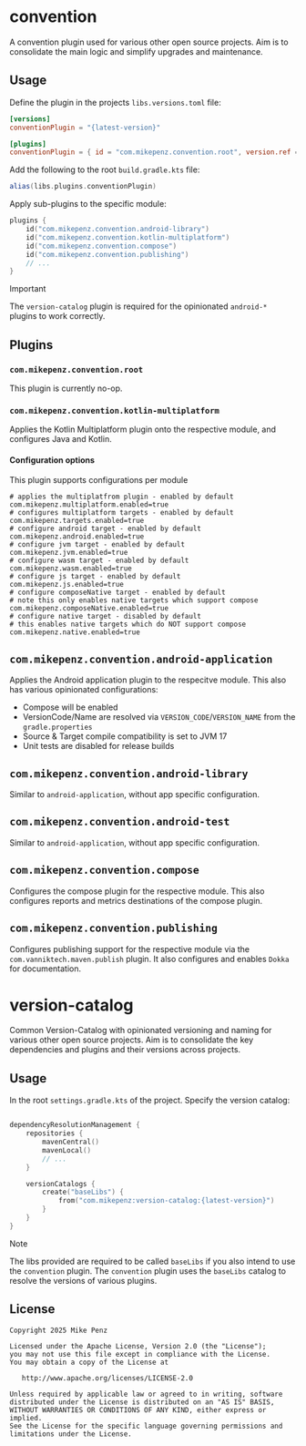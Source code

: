 # convention

A convention plugin used for various other open source projects.
Aim is to consolidate the main logic and simplify upgrades and maintenance.

## Usage

Define the plugin in the projects `libs.versions.toml` file:

```toml
[versions]
conventionPlugin = "{latest-version}"

[plugins]
conventionPlugin = { id = "com.mikepenz.convention.root", version.ref = "conventionPlugin" }
```

Add the following to the root `build.gradle.kts` file:

```groovy
alias(libs.plugins.conventionPlugin)
```

Apply sub-plugins to the specific module:

```kts
plugins {
    id("com.mikepenz.convention.android-library")
    id("com.mikepenz.convention.kotlin-multiplatform")
    id("com.mikepenz.convention.compose")
    id("com.mikepenz.convention.publishing")
    // ...
}
```

> [!IMPORTANT]  
> The `version-catalog` plugin is required for the opinionated `android-*` plugins to work correctly.

## Plugins

### `com.mikepenz.convention.root`

This plugin is currently no-op.

### `com.mikepenz.convention.kotlin-multiplatform`

Applies the Kotlin Multiplatform plugin onto the respective module, and configures Java and Kotlin.

#### Configuration options

This plugin supports configurations per module

```properties
# applies the multiplatfrom plugin - enabled by default
com.mikepenz.multiplatform.enabled=true
# configures multiplatform targets - enabled by default
com.mikepenz.targets.enabled=true
# configure android target - enabled by default
com.mikepenz.android.enabled=true
# configure jvm target - enabled by default
com.mikepenz.jvm.enabled=true
# configure wasm target - enabled by default
com.mikepenz.wasm.enabled=true
# configure js target - enabled by default
com.mikepenz.js.enabled=true
# configure composeNative target - enabled by default
# note this only enables native targets which support compose
com.mikepenz.composeNative.enabled=true
# configure native target - disabled by default
# this enables native targets which do NOT support compose
com.mikepenz.native.enabled=true
```

## `com.mikepenz.convention.android-application`

Applies the Android application plugin to the respecitve module.
This also has various opinionated configurations:

- Compose will be enabled
- VersionCode/Name are resolved via `VERSION_CODE`/`VERSION_NAME` from the `gradle.properties`
- Source & Target compile compatibility is set to JVM 17
- Unit tests are disabled for release builds

## `com.mikepenz.convention.android-library`

Similar to `android-application`, without app specific configuration.

## `com.mikepenz.convention.android-test`

Similar to `android-application`, without app specific configuration.

## `com.mikepenz.convention.compose`

Configures the compose plugin for the respective module.
This also configures reports and metrics destinations of the compose plugin.

## `com.mikepenz.convention.publishing`

Configures publishing support for the respective module via the `com.vanniktech.maven.publish` plugin.
It also configures and enables `Dokka` for documentation.

# version-catalog

Common Version-Catalog with opinionated versioning and naming for various other open source projects.
Aim is to consolidate the key dependencies and plugins and their versions across projects.

## Usage

In the root `settings.gradle.kts` of the project. Specify the version catalog:

```kts

dependencyResolutionManagement {
    repositories {
        mavenCentral()
        mavenLocal()
        // ...
    }

    versionCatalogs {
        create("baseLibs") {
            from("com.mikepenz:version-catalog:{latest-version}")
        }
    }
}
```

> [!NOTE]  
> The libs provided are required to be called `baseLibs` if you also intend to use the `convention` plugin.
> The `convention` plugin uses the `baseLibs` catalog to resolve the versions of various plugins.

## License

    Copyright 2025 Mike Penz

    Licensed under the Apache License, Version 2.0 (the "License");
    you may not use this file except in compliance with the License.
    You may obtain a copy of the License at

       http://www.apache.org/licenses/LICENSE-2.0

    Unless required by applicable law or agreed to in writing, software
    distributed under the License is distributed on an "AS IS" BASIS,
    WITHOUT WARRANTIES OR CONDITIONS OF ANY KIND, either express or implied.
    See the License for the specific language governing permissions and
    limitations under the License.
